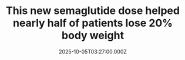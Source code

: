 ---
title: "This new semaglutide dose helped nearly half of patients lose 20% body weight"
date: 2025-10-05T03:27:00.000Z
category: Health
externalLink: "https://www.sciencedaily.com/releases/2025/10/251004092913.htm"
image: ""
excerpt: "The STEP UP trials revealed that a 7.2 mg dose of semaglutide led to greater weight loss than the currently approved 2.4 mg dose. Nearly half of participants lost 20% or more of their body weight, while also improving metabolic health. Side effects were mostly mild and temporary. Researchers say this could reshape obesity treatment if confirmed in longer-term studies.…"
---